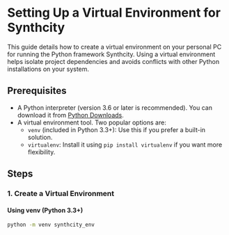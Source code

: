 # Setting Up a Virtual Environment for Synthcity

This guide details how to create a virtual environment on your personal PC for running the Python framework Synthcity. Using a virtual environment helps isolate project dependencies and avoids conflicts with other Python installations on your system.

## Prerequisites

- A Python interpreter (version 3.6 or later is recommended). You can download it from [Python Downloads](https://www.python.org/downloads/).
- A virtual environment tool. Two popular options are:
  - `venv` (included in Python 3.3+): Use this if you prefer a built-in solution.
  - `virtualenv`: Install it using `pip install virtualenv` if you want more flexibility.

## Steps

### 1. Create a Virtual Environment

#### Using venv (Python 3.3+)

```bash
python -m venv synthcity_env
